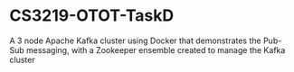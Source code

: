 # CS3219-OTOT-TaskD
A 3 node Apache Kafka cluster using Docker that demonstrates the Pub-Sub messaging, with a Zookeeper ensemble created to manage the Kafka cluster
